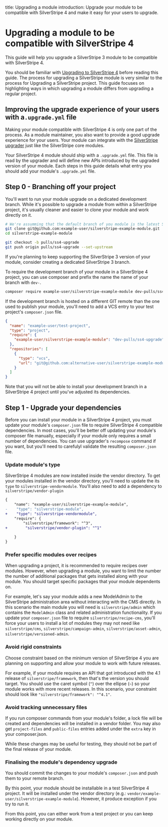 title: Upgrading a module
introduction: Upgrade your module to be compatible with SilverStripe 4 and make it easy for your users to upgrade.

# Upgrading a module to be compatible with SilverStripe 4

This guide will help you upgrade a SilverStripe 3 module to be compatible with SilverStripe 4.

You should be familiar with [Upgrading to SilverStripe 4](/upgrading) before reading this guide. The process for upgrading a SilverStripe module is very similar to the process for Upgrading a SilverStripe project. This guide focuses on highlighting ways in which upgrading a module differs from upgrading a regular project.

## Improving the upgrade experience of your users with a`.upgrade.yml` file 

Making your module compatible with SilverStripe 4 is only one part of the process. As a module maintainer, you also want to provide a good upgrade experience for your users. Your module can integrate with the [SilverStripe upgrader]() just like the SilverStripe core modules.

Your SilverStripe 4 module should ship with a `.upgrade.yml` file. This file is read by the upgrader and will define new APIs introduced by the upgraded version of your module. Each steps in this guide details what entry you should add your module's `.upgrade.yml` file.

## Step 0 - Branching off your project

You'll want to run your module upgrade on a dedicated development branch. While it's possible to upgrade a module from within a SilverStripe project, it's usually cleaner and easier to clone your module and work directly on it.

```bash
# We're assumming that the default branch of you module is the latest SS3 compatible branch 
git clone git@github.com:example-user/silverstripe-example-module.git
cd silverstripe-example-module

git checkout -b pulls/ss4-upgrade
git push origin pulls/ss4-upgrade --set-upstream
```

If you're planning to keep supporting the SilverStripe 3 version of your module, consider creating a dedicated SilverStripe 3 branch.

To require the development branch of your module in a SilverStripe 4 project, you can use composer and prefix the name the name of your branch with `dev-`.

```bash
composer require example-user/silverstripe-example-module dev-pulls/ss4-upgrade
```

If the development branch is hosted on a different GIT remote than the one used to publish your module, you'll need to add a VCS entry to your test project's `composer.json` file.

```json
{
  "name": "example-user/test-project",
  "type": "project",
  "require": {
    "example-user/silverstripe-example-module": "dev-pulls/ss4-upgrade"
  },
  "repositories": [
    {
      "type": "vcs",
      "url": "git@github.com:alternative-user/silverstripe-example-module.git"
    }
  ]
}
```

Note that you will not be able to install your development branch in a SilverStripe 4 project until you've adjusted its dependencies.

## Step 1 - Upgrade your dependencies

Before you can install your module in a SilverStripe 4 project, you must update your module's `composer.json` file to require SilverStripe 4 compatible dependencies. In most cases, you'll be better off updating your module's composer file manually, especially if your module only requires a small number of dependencies. You can use upgrader's `recompose` command if you want, but you'll need to carefulyl validate the resulting `composer.json` file.

### Update module's type 

SilverStripe 4 modules are now installed inside the vendor directory. To get your modules installed in the vendor directory, you'll need to update the its `type` to `silverstripe-vendormodule`. You'll also need to add a dependency to `silverstripe/vendor-plugin`

```diff
{
    "name": "example-user/silverstripe-example-module",
-    "type": "silverstripe-module",
+    "type": "silverstripe-vendormodule",
    "require": {
        "silverstripe/framework": "^3",
+        "silverstripe/vendor-plugin": "^1"
        
    }
}
```

### Prefer specific modules over recipes

When upgrading a project, it is recommended to require recipes over modules. However, when upgrading a module, you want to limit the number the number of additional packages that gets installed along with your module. You should target specific packages that your module dependents on. 

For example, let's say your module adds a new ModelAdmin to the SilverStripe administration area without interacting with the CMS directly. In this scenario the main module you will need is `silverstripe/admin` which contains the `ModelAdmin` class and related administration functionality. If you update your `composer.json` file to require `silverstripe/recipe-cms`, you'll force your users to install a lot of modules they may not need like `silverstripe/cms`, `silverstripe/campaign-admin`, `silverstripe/asset-admin`, `silverstripe/versioned-admin`.

### Avoid rigid constraints

Choose constraint based on the minimum version of SilverStripe 4 you are planning on supporting and allow your module to work with future releases. 

For example, if your module requires an API that got introduced with the 4.1 release of `silverstripe/framework`, then that's the version you should target. You should use the caret symbol (`^`) over the ellipse (`~`) so your module works with more recent releases. In this scenario, your constraint should look like `"silverstripe/framework": "^4.1"`.

### Avoid tracking unnecessary files

If you run composer commands from your module's folder, a lock file will be created and dependencies will be installed in a vendor folder. You may also get `project-files` and `public-files` entries added under the `extra` key in your composer.json.

While these changes may be useful for testing, they should not be part of the final release of your module.

### Finalising the module's dependency upgrade

You should commit the changes to your module's `composer.json` and push them to your remote branch.

By this point, your module should be installable in a test SilverStripe 4 project. It will be installed under the vendor directory (e.g.: `vendor/example-user/silverstripe-example-module`). However, it produce exception if you try to run it.

From this point, you can either work from a test project or you can keep working directly on your module.

